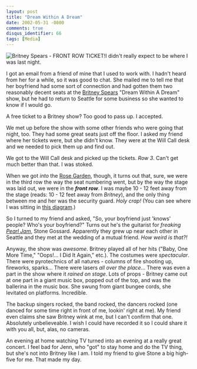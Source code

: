 ```yaml
---
layout: post
title: "Dream Within A Dream"
date: 2002-05-31 -0800
comments: true
disqus_identifier: 66
tags: [Media]
---
```

![Britney Spears - FRONT ROW
TICKET!](https://hyqi8g.blu.livefilestore.com/y2pEkehj8rWIMHBkNEbykSZPhvCSJqqLHvRBvjPQTsXOjH36TWydFg7z1haRX5ANKbwNKRaAqtVI7hZmUSjjAutLRjjGfYCB0UYaV6pTiUQbow/20020531britticketwy5.jpg?psid=1)I
didn't really expect to be where I was last night.
 
 I got an email from a friend of mine that I used to work with. I hadn't
heard from her for a while, so it was good to chat. She mailed me to
tell me that her boyfriend had some sort of connection and had gotten
them two reasonably decent seats at the [Britney
Spears](http://www.britneyspears.com/) "Dream Within A Dream" show, but
he had to return to Seattle for some business so she wanted to know if I
would go.
 
 A free ticket to a Britney show? Too good to pass up. I accepted.
 
 We met up before the show with some other friends who were going that
night, too. They had some great seats just off the floor. I asked my
friend where her tickets were, but she didn't know. They were at the
Will Call desk and we needed to pick them up and find out.
 
 We got to the Will Call desk and picked up the tickets. *Row 3*. Can't
get much better than that. I was stoked.
 
 When we got *into* the [Rose Garden](http://www.rosequarter.com),
though, it turns out that, sure, we were in the third row the way the
seat numbering went, but by the way the stage was laid out, we were in
the ***front row***. I was maybe 10 - 12 feet away from the stage
(reads: 10 - 12 feet away from *Britney*), and the only thing between me
and her was the security guard. *Holy crap!* (You can see where I was
sitting in [this diagram](http://sdrv.ms/14jY34K).)
 
 So I turned to my friend and asked, "So, your boyfriend just 'knows'
people? Who's your boyfriend?" Turns out he's the guitarist for
*freaking [Pearl Jam](http://www.sonymusic.com/artists/PearlJam/)*,
Stone Gossard. Apparently they grew up near each other in Seattle and
they met at the wedding of a mutual friend. *How weird is that?!*
 
 Anyway, the show was *awesome*. Britney played all of her hits ("Baby,
One More Time," "Oops!... I Did It Again," etc.). The costumes were
*spectacular*. There were pyrotechnics of all natures - columns of fire
shooting up, fireworks, sparks... There were lasers *all over the
place*... There was even a part in the show where it *rained on stage*.
Lots of props - Britney came out at one part in a giant music box,
popped out of the top, and was the ballerina in the music box. She swung
from giant bungee cords, she levitated on platforms. Incredible.
 
 The backup singers rocked, the band rocked, the dancers rocked (one
danced for some time right in front of me, lookin' right at me). My
friend even claims she saw Britney wink at me, but I can't confirm that
one. Absolutely unbelieveable. I wish I could have recorded it so I
could share it with you all, but, alas, no cameras.
 
 An evening at home watching TV turned into an evening at a really great
concert. I feel bad for Jenn, who "got" to stay home and do the TV
thing, but she's not into Britney like I am. I told my friend to give
Stone a big high-five for me. That made my day.
